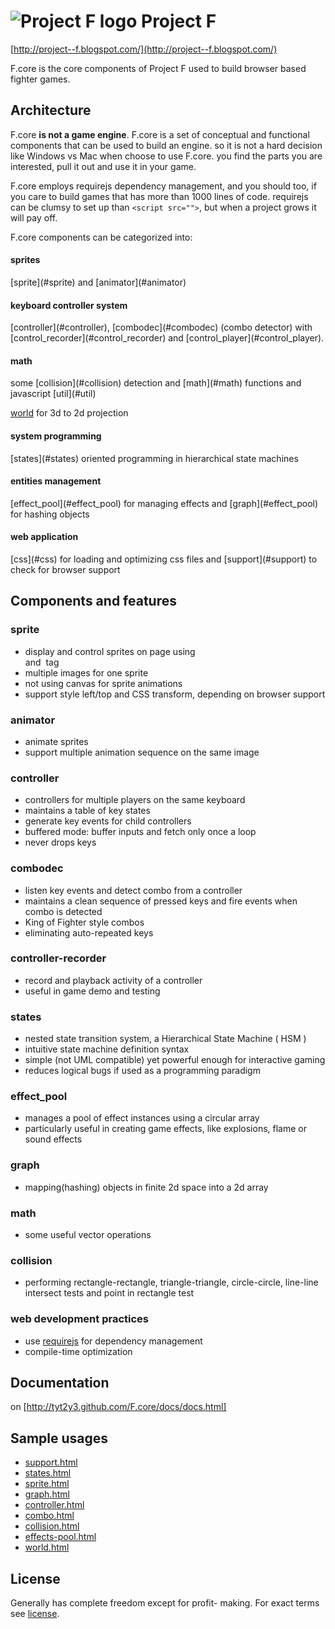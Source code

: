 # ![Project F logo](http://2.bp.blogspot.com/-k-My1B-YlaU/T8JUBAYpu9I/AAAAAAAAACI/OnCvkzFF5jw/s1600/logo_l1_s.png) Project F
[http://project--f.blogspot.com/](http://project--f.blogspot.com/)

F.core is the core components of Project F used to build browser based fighter games.

## Architecture
F.core __is not a game engine__. F.core is a set of conceptual and functional components that can be used to build an engine.
so it is not a hard decision like Windows vs Mac when choose to use F.core. you find the parts you are interested, pull it out and use it in your game.

F.core employs requirejs dependency management, and you should too, if you care to build games that has more than 1000 lines of code. requirejs can be clumsy to set up than `<script src="">`, but when a project grows it will pay off.

F.core components can be categorized into:

<h4>sprites</h4>
[sprite](#sprite) and [animator](#animator)

<h4>keyboard controller system</h4>
[controller](#controller),
[combodec](#combodec) (combo detector) with
[control_recorder](#control_recorder) and
[control_player](#control_player).

<h4>math</h4>
some [collision](#collision) detection and [math](#math) functions and javascript [util](#util)

[world](#world) for 3d to 2d projection

<h4>system programming</h4>
[states](#states) oriented programming in hierarchical state machines

<h4>entities management</h4>
[effect_pool](#effect_pool) for managing effects and
[graph](#effect_pool) for hashing objects

<h4>web application</h4>
[css](#css) for loading and optimizing css files and 
[support](#support) to check for browser support

## Components and features

### sprite
 - display and control sprites on page using <div> and <img> tag
 - multiple images for one sprite
 - not using canvas for sprite animations
 - support style left/top and CSS transform, depending on browser support

### animator
- animate sprites
- support multiple animation sequence on the same image

### controller
 - controllers for multiple players on the same keyboard
 - maintains a table of key states
 - generate key events for child controllers
 - buffered mode: buffer inputs and fetch only once a loop
 - never drops keys

### combodec
 - listen key events and detect combo from a controller
 - maintains a clean sequence of pressed keys and fire events when combo is detected
 - King of Fighter style combos
 - eliminating auto-repeated keys

### controller-recorder
- record and playback activity of a controller
- useful in game demo and testing

### states
 - nested state transition system, a Hierarchical State Machine ( HSM )
 - intuitive state machine definition syntax
 - simple (not UML compatible) yet powerful enough for interactive gaming
 - reduces logical bugs if used as a programming paradigm

### effect_pool
- manages a pool of effect instances using a circular array
- particularly useful in creating game effects, like explosions, flame or sound effects

### graph
- mapping(hashing) objects in finite 2d space into a 2d array

### math
- some useful vector operations

### collision
- performing rectangle-rectangle, triangle-triangle, circle-circle, line-line intersect tests
and point in rectangle test

### web development practices
- use [requirejs](http://requirejs.org/) for dependency management
- compile-time optimization

## Documentation
on [http://tyt2y3.github.com/F.core/docs/docs.html]

## Sample usages
- [support.html](http://tyt2y3.github.com/F.core/sample/support.html)
- [states.html](http://tyt2y3.github.com/F.core/sample/states.html)
- [sprite.html](http://tyt2y3.github.com/F.core/sample/sprite.html)
- [graph.html](http://tyt2y3.github.com/F.core/sample/graph.html)
- [controller.html](http://tyt2y3.github.com/F.core/sample/controller.html)
- [combo.html](http://tyt2y3.github.com/F.core/sample/combo.html)
- [collision.html](http://tyt2y3.github.com/F.core/sample/collision.html)
- [effects-pool.html](http://tyt2y3.github.com/F.core/sample/effects-pool.html)
- [world.html](http://tyt2y3.github.com/F.core/sample/world.html)

## License
Generally has complete freedom except for profit- making. For exact terms see [license](http://project--f.blogspot.hk/2012/05/license.html).

